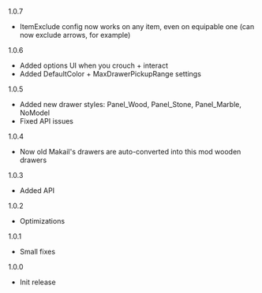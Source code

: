 1.0.7
- ItemExclude config now works on any item, even on equipable one (can now exclude arrows, for example)

1.0.6
- Added options UI when you crouch + interact
- Added DefaultColor + MaxDrawerPickupRange settings 

1.0.5
- Added new drawer styles: Panel_Wood, Panel_Stone, Panel_Marble, NoModel
- Fixed API issues

1.0.4
- Now old Makail's drawers are auto-converted into this mod wooden drawers

1.0.3
- Added API

1.0.2
- Optimizations

1.0.1
- Small fixes

1.0.0
- Init release
